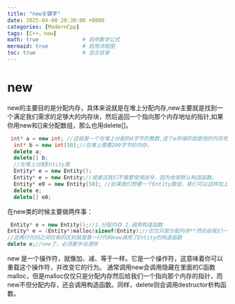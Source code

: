 ```yaml
---
title: "new关键字"
date: 2025-04-08 20:30:00 +0800
categories: [ModernCpp]
tags: [C++，new]
math: true              # 启用数学公式
mermaid: true           # 启用流程图
toc: true               # 显示目录
---
```

# new
new的主要目的是分配内存，具体来说就是在堆上分配内存,new主要就是找到一个满足我们需求的足够大的内存块，然后返回一个指向那个内存地址的指针,如果你用new和[]来分配数组，那么也用delete[]。 
```cpp
 int* a = new int; //这就是一个在堆上分配的4字节的整数,这个a存储的就是他的内存地址.
  int* b = new int[50];//在堆上需要200字节的内存。
  delete a;
  delete[] b;
  //在堆上分配Entity类
  Entity* e = new Entity();
  Entity* e = new Entity;//或者这我们不需要使用括号，因为他有默认构造函数。
  Entity* e0 = new Entity[50]; //如果我们想要一个Entity数组，我们可以这样加上方括号,在这个数组里，你会在内存中得到50个连续的Entity
  delete e;
  delete[] e0;
  ```
  在new类的时候主要做两件事：
 ```cpp
  Entity* e = new Entity();//1.分配内存 2.调用构造函数
Entity* e = (Entity*)malloc(sizeof(Entity);//仅仅只是分配内存**然后给我们一个指向那个内存的指针
//这两行代码之间仅有的区别就是第一行代码new调用了Entity的构造函数
delete e;//new了，必须要手动清除
  ```
new 是一个操作符，就像加、减、等于一样。它是一个操作符，这意味着你可以重载这个操作符，并改变它的行为。
通常调用new会调用隐藏在里面的C函数malloc，但是malloc仅仅只是分配内存然后给我们一个指向那个内存的指针，而new不但分配内存，还会调用构造函数。同样，delete则会调用destructor析构函数。
  
